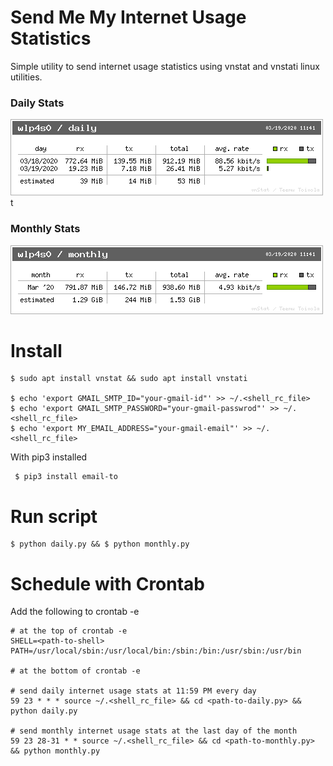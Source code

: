 # Send Me My Internet Usage Statistics

Simple utility to send internet usage statistics using vnstat and vnstati linux utilities.

### Daily Stats

![Daily Summary](img/daily_summary.png)t

### Monthly Stats

![Monthly Summary](img/monthly_summary.png)

# Install

    $ sudo apt install vnstat && sudo apt install vnstati

    $ echo 'export GMAIL_SMTP_ID="your-gmail-id"' >> ~/.<shell_rc_file>
    $ echo 'export GMAIL_SMTP_PASSWORD="your-gmail-passwrod"' >> ~/.<shell_rc_file>
    $ echo 'export MY_EMAIL_ADDRESS="your-gmail-email"' >> ~/.<shell_rc_file>

With pip3 installed

     $ pip3 install email-to

# Run script

    $ python daily.py && $ python monthly.py

# Schedule with Crontab

Add the following to crontab -e

    # at the top of crontab -e
    SHELL=<path-to-shell>
    PATH=/usr/local/sbin:/usr/local/bin:/sbin:/bin:/usr/sbin:/usr/bin

    # at the bottom of crontab -e

    # send daily internet usage stats at 11:59 PM every day
    59 23 * * * source ~/.<shell_rc_file> && cd <path-to-daily.py> && python daily.py

    # send monthly internet usage stats at the last day of the month
    59 23 28-31 * * source ~/.<shell_rc_file> && cd <path-to-monthly.py> && python monthly.py

